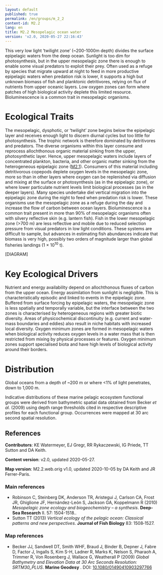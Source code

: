 ```yaml
---
layout: default
published: true
permalink: /en/groups/m_2_2
content-id: M2.2
lang: en
title: M2.2 Mesopelagic ocean water
version: 'v2.0, 2020-05-27 22:16:43'
---
```


This very low light ‘twilight zone’ (~200-1000m depth) divides the surface epipelagic waters from the deep ocean. Sunlight is too dim for photosynthesis, but in the upper mesopelagic zone there is enough to enable some visual predators to exploit their prey. Often used as a refuge by species that migrate upward at night to feed in more productive epipelagic waters when predation risk is lower, it supports a high but unknown biomass of fish and planktonic detritivores, relying on flux of nutrients from upper oceanic layers. Low oxygen zones can form where patches of high biological activity deplete this limited resource. Bioluminescence is a common trait in mesopelagic organisms.

# Ecological Traits
 
The mesopelagic, dysphotic, or ‘twilight’ zone begins below the epipelagic layer and receives enough light to discern diurnal cycles but too little for photosynthesis. The trophic network is therefore dominated by detritivores and predators. The diverse organisms within this layer consume and reprocess allochthonous organic material sinking from the upper, photosynthetic layer. Hence, upper mesopelagic waters include layers of concentrated plankton, bacteria, and other organic matter sinking from the heterogeneous epipelagic zone ([M2.1](/explore/groups/M2.1)). Consumers of this material including detritivorous copepods deplete oxygen levels in the mesopelagic zone, more so than in other layers where oxygen can be replenished via diffusion and mixing at the surface or photosynthesis (as in the epipelagic zone), or where lower particulate nutrient levels limit biological processes (as in the deeper layers). Many species undertake diel vertical migration into the epipelagic zone during the night to feed when predation risk is lower. These organisms use the mesopelagic zone as a refuge during the day and increase the flow of carbon between ocean layers. Bioluminescence is a common trait present in more than 90% of mesopelagic organisms often with silvery reflective skin (e.g. lantern fish). Fish in the lower mesopelagic zone (>700 m) are less reflective and mobile due to reduced selection pressure from visual predators in low light conditions. These systems are difficult to sample, but advances in estimating fish abundances indicate that biomass is very high, possibly two orders of magnitude larger than global fisheries landings (1 × 10<sup>10</sup> t).

[DIAGRAM]

# Key Ecological Drivers
 
Nutrient and energy availability depend on allochthonous fluxes of carbon from the upper ocean. Energy assimilation from sunlight is negligible. This is characteristically episodic and linked to events in the epipelagic zone. Buffered from surface forcing by epipelagic waters, the mesopelagic zone is less spatially and temporally variable, but the interface between the two zones is characterised by heterogeneous regions with greater biotic diversity. Areas of physicochemical discontinuity (e.g. current and water-mass boundaries and eddies) also result in niche habitats with increased local diversity. Oxygen minimum zones are formed in mesopelagic waters when biological activity reduces oxygen levels in a water mass that is then restricted from mixing by physical processes or features. Oxygen minimum zones support specialised biota and have high levels of biological activity around their borders.
 
# Distribution
 
Global oceans from a depth of ~200 m or where <1% of light penetrates, down to 1,000 m.

Indicative distributions of these marine pelagic ecosystem functional groups were derived from bathymetric spatial data obtained from Becker _et al._ (2009) using depth range thresholds cited in respective descriptive profiles for each functional group. Occurrences were mapped at 30 arc second spatial resolution.

## References

**Contributors**: KE Watermeyer, EJ Gregr, RR Rykaczewski, IG Priede, TT Sutton and DA Keith.

**Content version**: v2.0, updated 2020-05-27.

**Map version**: M2.2.web.orig v1.0, updated 2020-10-05 by DA Keith and JR Ferrer-Paris.

### Main references
* Robinson C, Steinberg DK, Anderson TR, Aristegui J, Carlson CA, Frost JR, Ghiglione JF, Hernández-León S, Jackson GA, Koppelmann R  (2010) *Mesopelagic zone ecology and biogeochemistry – a synthesis*. **Deep-Sea Research** II. 57: 1504-1518..
* Sutton TT  (2013) *Vertical ecology of the pelagic ocean: Classical patterns and new perspectives*. **Journal of Fish Biology** 83: 1508‐1527.

### Map references
* Becker JJ, Sandwell DT, Smith WHF, Braud J, Binder B, Depner J, Fabre D, Factor J, Ingalls S, Kim S-H, Ladner R, Marks K, Nelson S, Pharaoh A, Trimmer R, Von Rosenberg J, Wallace G, Weatherall P  (2009) *Global Bathymetry and Elevation Data at 30 Arc Seconds Resolution: SRTM30_PLUS*. **Marine Geodesy** . DOI: [10.1080/01490410903297766](http://doi.org/10.1080/01490410903297766)
